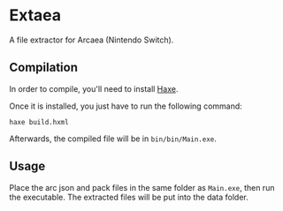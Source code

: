 # Extaea
A file extractor for Arcaea (Nintendo Switch).

## Compilation
In order to compile, you'll need to install [Haxe](https://haxe.org/download/).

Once it is installed, you just have to run the following command:
```
haxe build.hxml
```

Afterwards, the compiled file will be in `bin/bin/Main.exe`.

## Usage
Place the arc json and pack files in the same folder as `Main.exe`, then run the executable. The extracted files will be put into the data folder.
